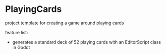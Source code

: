 # PlayingCards
 
 project template for creating a game around playing cards

 feature list:

 - generates a standard deck of 52 playing cards with an EditorScript class in Godot
